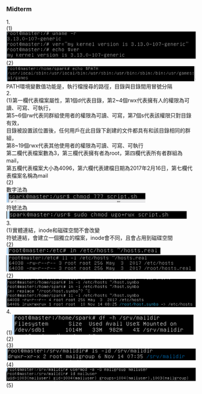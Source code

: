 ### Midterm

1.<br/>
(1)<br/>
![01](Midterm/01.PNG)<br/>
(2)<br/>
![02](Midterm/02.PNG)<br/>
PATH環境變數值功能是，執行檔搜尋的路徑，目錄與目錄間用冒號分隔<br/>
2.<br/>
(1)第一欄代表檔案屬性，第1個d代表目錄，第2~4個rwx代表擁有人的權限為可讀、可寫、可執行，<br/>
第5~6個rw代表同群組使用者的權限為可讀、可寫，第7個s代表該權限只對目錄有效，<br/>
目錄被設置該位置後，任何用戶在此目錄下創建的文件都具有和該目錄相同的群組，<br/>
第8~19個rwx代表其他使用者的權限為可讀、可寫、可執行<br/>
第二欄代表檔案數為3，第三欄代表擁有者為root，第四欄代表所有者群組為mail，<br/>
第五欄代表檔案大小為4096，第六欄代表建檔日期為2017年2月16日，第七欄代表檔案名稱為mail<br/>
(2)<br/>
數字法為<br/>
![03](Midterm/03.PNG)<br/>
符號法為<br/>
![04](Midterm/04.PNG)<br/>
3.<br/>
(1)實體連結，inode和磁碟空間不會改變<br/>
符號連結，會建立一個獨立的檔案，inode會不同，且會占用到磁碟空間<br/>
(2)<br/>
![05](Midterm/05.PNG)<br/>
![06](Midterm/06.PNG)<br/>
(2)<br/>
![07](Midterm/07.PNG)<br/>
4.<br/>
(1)![08](Midterm/08.PNG)<br/>
(2)<br/>
(3)![09](Midterm/09.PNG)<br/>
(4)![10](Midterm/10.PNG)<br/>
(5)<br/>